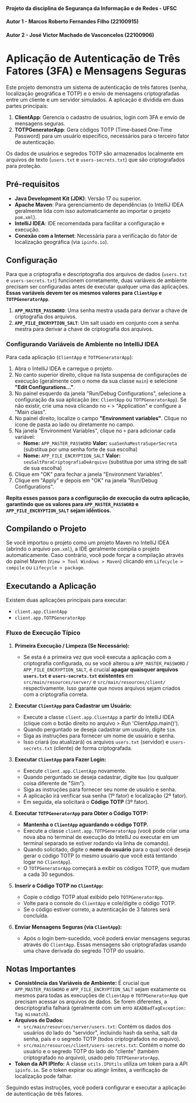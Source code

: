 #### Projeto da disciplina de Segurança da Informação e de Redes - UFSC
#### Autor 1 - Marcos Roberto Fernandes Filho (22100915)
#### Autor 2 - José Victor Machado de Vasconcelos (22100906)
# Aplicação de Autenticação de Três Fatores (3FA) e Mensagens Seguras

Este projeto demonstra um sistema de autenticação de três fatores (senha, localização geográfica e TOTP) e o envio de mensagens criptografadas entre um cliente e um servidor simulados. A aplicação é dividida em duas partes principais:

1.  **ClientApp**: Gerencia o cadastro de usuários, login com 3FA e envio de mensagens seguras.
2.  **TOTPGeneratorApp**: Gera códigos TOTP (Time-based One-Time Password) para um usuário específico, necessários para o terceiro fator de autenticação.

Os dados de usuários e segredos TOTP são armazenados localmente em arquivos de texto (`users.txt` e `users-secrets.txt`) que são criptografados para proteção.

## Pré-requisitos

* **Java Development Kit (JDK)**: Versão 17 ou superior.
* **Apache Maven**: Para gerenciamento de dependências (o IntelliJ IDEA geralmente lida com isso automaticamente ao importar o projeto `pom.xml`).
* **IntelliJ IDEA**: IDE recomendada para facilitar a configuração e execução.
* **Conexão com a Internet**: Necessária para a verificação do fator de localização geográfica (via `ipinfo.io`).

## Configuração

Para que a criptografia e descriptografia dos arquivos de dados (`users.txt` e `users-secrets.txt`) funcionem corretamente, duas variáveis de ambiente precisam ser configuradas antes de executar qualquer uma das aplicações. **Essas variáveis devem ter os mesmos valores para `ClientApp` e `TOTPGeneratorApp`**.

1.  **`APP_MASTER_PASSWORD`**: Uma senha mestra usada para derivar a chave de criptografia dos arquivos.
2.  **`APP_FILE_ENCRYPTION_SALT`**: Um salt usado em conjunto com a senha mestra para derivar a chave de criptografia dos arquivos.

### Configurando Variáveis de Ambiente no IntelliJ IDEA

Para cada aplicação (`ClientApp` e `TOTPGeneratorApp`):

1.  Abra o IntelliJ IDEA e carregue o projeto.
2.  No canto superior direito, clique na lista suspensa de configurações de execução (geralmente com o nome da sua classe `main`) e selecione **"Edit Configurations..."**.
3.  No painel esquerdo da janela "Run/Debug Configurations", selecione a configuração da sua aplicação (ex: `ClientApp` ou `TOTPGeneratorApp`). Se não existir, crie uma nova clicando no `+` > "Application" e configure a "Main class".
4.  No painel direito, localize o campo **"Environment variables"**. Clique no ícone de pasta ao lado ou diretamente no campo.
5.  Na janela "Environment Variables", clique no `+` para adicionar cada variável:
    * **Nome:** `APP_MASTER_PASSWORD`
      **Valor:** `suaSenhaMestraSuperSecreta` (substitua por uma senha forte de sua escolha)
    * **Nome:** `APP_FILE_ENCRYPTION_SALT`
      **Valor:** `seuSaltParaCriptografiaDeArquivo` (substitua por uma string de salt de sua escolha)
6.  Clique em "OK" para fechar a janela "Environment Variables".
7.  Clique em "Apply" e depois em "OK" na janela "Run/Debug Configurations".

**Repita esses passos para a configuração de execução da outra aplicação, garantindo que os valores para `APP_MASTER_PASSWORD` e `APP_FILE_ENCRYPTION_SALT` sejam idênticos.**

## Compilando o Projeto

Se você importou o projeto como um projeto Maven no IntelliJ IDEA (abrindo o arquivo `pom.xml`), a IDE geralmente compila o projeto automaticamente. Caso contrário, você pode forçar a compilação através do painel Maven (`View > Tool Windows > Maven`) clicando em `Lifecycle > compile` ou `Lifecycle > package`.

## Executando a Aplicação

Existem duas aplicações principais para executar:

* `client.app.ClientApp`
* `client.app.TOTPGeneratorApp`

### Fluxo de Execução Típico

1.  **Primeira Execução / Limpeza (Se Necessário):**
    * Se esta é a primeira vez que você executa a aplicação com a criptografia configurada, ou se você alterou a `APP_MASTER_PASSWORD` / `APP_FILE_ENCRYPTION_SALT`, é crucial **apagar quaisquer arquivos `users.txt` e `users-secrets.txt` existentes** em `src/main/resources/server/` e `src/main/resources/client/` respectivamente. Isso garante que novos arquivos sejam criados com a criptografia correta.

2.  **Executar `ClientApp` para Cadastrar um Usuário:**
    * Execute a classe `client.app.ClientApp` a partir do IntelliJ IDEA (clique com o botão direito no arquivo > Run 'ClientApp.main()').
    * Quando perguntado se deseja cadastrar um usuário, digite `Sim`.
    * Siga as instruções para fornecer um nome de usuário e senha.
    * Isso criará (ou atualizará) os arquivos `users.txt` (servidor) e `users-secrets.txt` (cliente) de forma criptografada.

3.  **Executar `ClientApp` para Fazer Login:**
    * Execute `client.app.ClientApp` novamente.
    * Quando perguntado se deseja cadastrar, digite `Nao` (ou qualquer coisa diferente de "Sim").
    * Siga as instruções para fornecer seu nome de usuário e senha.
    * A aplicação irá verificar sua senha (1º fator) e localização (2º fator).
    * Em seguida, ela solicitará o **Código TOTP** (3º fator).

4.  **Executar `TOTPGeneratorApp` para Obter o Código TOTP:**
    * **Mantenha o `ClientApp` aguardando o código TOTP.**
    * Execute a classe `client.app.TOTPGeneratorApp` (você pode criar uma nova aba no terminal de execução do IntelliJ ou executar em um terminal separado se estiver rodando via linha de comando).
    * Quando solicitado, digite o **nome do usuário** para o qual você deseja gerar o código TOTP (o mesmo usuário que você está tentando logar no `ClientApp`).
    * O `TOTPGeneratorApp` começará a exibir os códigos TOTP, que mudam a cada 30 segundos.

5.  **Inserir o Código TOTP no `ClientApp`:**
    * Copie o código TOTP atual exibido pelo `TOTPGeneratorApp`.
    * Volte para o console do `ClientApp` e cole/digite o código TOTP.
    * Se o código estiver correto, a autenticação de 3 fatores será concluída.

6.  **Enviar Mensagens Seguras (via `ClientApp`):**
    * Após o login bem-sucedido, você poderá enviar mensagens seguras através do `ClientApp`. Essas mensagens são criptografadas usando uma chave derivada do segredo TOTP do usuário.

## Notas Importantes

* **Consistência das Variáveis de Ambiente:** É crucial que `APP_MASTER_PASSWORD` e `APP_FILE_ENCRYPTION_SALT` sejam exatamente os mesmos para todas as execuções de `ClientApp` e `TOTPGeneratorApp` que precisam acessar os arquivos de dados. Se forem diferentes, a descriptografia falhará (geralmente com um erro `AEADBadTagException: Tag mismatch`).
* **Arquivos de Dados:**
    * `src/main/resources/server/users.txt`: Contém os dados dos usuários do lado do "servidor", incluindo hash da senha, salt da senha, país e o segredo TOTP (todos criptografados no arquivo).
    * `src/main/resources/client/users-secrets.txt`: Contém o nome do usuário e o segredo TOTP do lado do "cliente" (também criptografado no arquivo), usado pelo `TOTPGeneratorApp`.
* **Token da API IPInfo:** A classe `utils.IPUtils` utiliza um token para a API `ipinfo.io`. Se o token expirar ou atingir limites, a verificação de localização pode falhar.

Seguindo estas instruções, você poderá configurar e executar a aplicação de autenticação de três fatores.